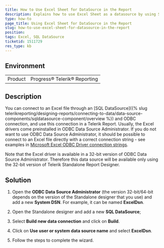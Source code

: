 ```yaml
---
title: How to Use Excel Sheet for DataSource in the Report
description: Explains how to use Excel Sheet as a datasource by using SQL DataSource
type: how-to
page_title: Using Excel Sheet for DataSource in the Report
slug: how-to-use-excel-sheet-for-datasource-in-the-report
position: 
tags: Excel, SQL DataSource
ticketid: 1511729
res_type: kb
---
```


## Environment
<table>
	<tbody>
		<tr>
			<td>Product</td>
			<td>Progress® Telerik® Reporting</td>
		</tr>
	</tbody>
</table>


## Description
You can connect to an Excel file through an [SQL DataSource]({% slug telerikreporting/designing-reports/connecting-to-data/data-source-components/sqldatasource-component/overview %}) and ODBC connection, and use this connection in a Telerik Report. Usually, the Excel drivers come preinstalled in ODBC Data Source Administrator. If you do not want to use ODBC Data Source Administrator, it should be possible to connect to an Excel file directly with a correct connection string - see examples in [Microsoft Excel ODBC Driver connection strings](https://www.connectionstrings.com/microsoft-excel-odbc-driver/).

Note that the Excel driver is available in a 32-bit version of ODBC Data Source Administrator. Therefore this data source will be available only using the 32-bit version of Telerik Standalone Report Designer.

## Solution
1. Open the **ODBC Data Source Administrator** (the version 32-bit/64-bit depends on the version of the Standalone designer that you use) and add a new **System DSN**. For example, it can be named **ExcelDsn**.

2. Open the Standalone designer and add a new **SQL DataSource**;

3. Select **Build new data connection** and click on **Build**.

4. Click on **Use user or system data source name** and select **ExcelDsn**.

5. Follow the steps to complete the wizard.
